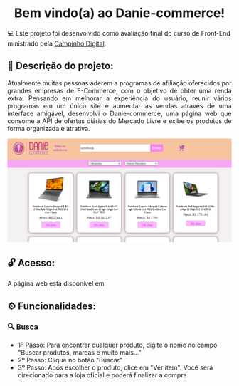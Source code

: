 <h1 align = 'center'> Bem vindo(a) ao Danie-commerce!</h1>

💻 Este projeto foi desenvolvido como avaliação final do curso de Front-End ministrado pela <a href ='https://www.campinhodigital.org/'>Campinho Digital</a>.

## 📑 Descrição do projeto:
<p align = 'justify'>Atualmente muitas pessoas aderem a programas de afiliação oferecidos por grandes empresas de E-Commerce, com o objetivo de obter uma renda extra. Pensando em  melhorar a experiência do usuário, reunir vários programas em um único site e aumentar as vendas através de uma interface amigável, desenvolvi o Danie-commerce, uma página web que consome a API de ofertas diárias do Mercado Livre e exibe os produtos de forma organizada e atrativa.</p>

<img src='./public/pagina.png'>

## 🔓 Acesso:
A página web está disponível em: 

## ⚙️ Funcionalidades: 
### 🔍 Busca
- 1º Passo:  Para encontrar qualquer produto, digite o nome no campo "Buscar produtos, marcas e muito mais..."
- 2º Passo: Clique no botão "Buscar"
- 3º Passo: Após escolher o produto, clice em "Ver item". Você será direcionado para a loja oficial e poderá finalizar a compra

